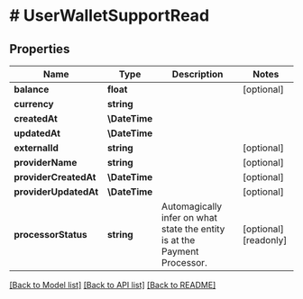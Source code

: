 # # UserWalletSupportRead

## Properties

Name | Type | Description | Notes
------------ | ------------- | ------------- | -------------
**balance** | **float** |  | [optional]
**currency** | **string** |  |
**createdAt** | **\DateTime** |  |
**updatedAt** | **\DateTime** |  |
**externalId** | **string** |  | [optional]
**providerName** | **string** |  | [optional]
**providerCreatedAt** | **\DateTime** |  | [optional]
**providerUpdatedAt** | **\DateTime** |  | [optional]
**processorStatus** | **string** | Automagically infer on what state the entity is at the Payment Processor. | [optional] [readonly]

[[Back to Model list]](../../README.md#models) [[Back to API list]](../../README.md#endpoints) [[Back to README]](../../README.md)
